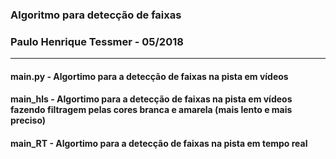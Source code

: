 ### Algoritmo para detecção de faixas
### Paulo Henrique Tessmer - 05/2018

****

#### main.py - Algortimo para a detecção de faixas na pista em vídeos
#### main_hls - Algortimo para a detecção de faixas na pista em vídeos fazendo filtragem pelas cores branca e amarela (mais lento e mais preciso)
#### main_RT - Algortimo para a detecção de faixas na pista em tempo real